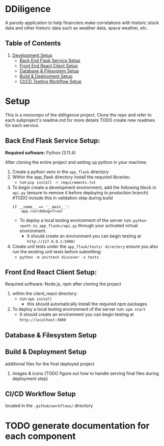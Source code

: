 # DDiligence
A parody application to help financiers make correlations with historic stock data and other historic data such as weather data, space weather, etc.

## Table of Contents
1. [Development Setup](#setup)
    - [Back End Flask Service Setup](#backend_setup)
    - [Front End React Client Setup](#frontend_setup)
    - [Database & Filesystem Setup](#db_setup)
    - [Build & Deployment Setup](#bnd_setup)
    - [CI/CD Testing Workflow Setup](#testing_setup)


# Setup <a name = "setup"></a>
This is a monorepo of the ddiligence project. Clone the repo and refer to each subproject's readme.md for more details
TODO create new readmes for each service.

## Back End Flask Service Setup: <a name = "backend_setup"></a>
<b>Required software:</b> Python (3.11.4)

After cloning the entire project and setting up python in your machine:
1. Create a python venv in the `app_flask` directory
2. Within the app_flask directory install the required libraries:
    - run ```pip install -r requirements.txt```
3. To begin create a development environment, add the following block in `api.py` (ensure to remove it before deploying to production branch) #TODO include this in validation step during build
    ```
    if __name__ == '__main__':
        app.run(debug=True)
    ```
    - To deploy a local testing environment of the server run: ```python <path_to_app_flask>/api.py``` through your activated virtual environment.
        - It should create an environment you can begin testing at `http://127.0.0.1:5000/`
4. Create unit tests under the `app_flask/tests/ directory`  ensure you also run the existing unit tests before submitting:
    - ```python -m unittest discover -s tests```

## Front End React Client Setup: <a name="frontend_setup"></a>
Required software: Node.js, npm
after cloning the project
1. within the client_react directory:
    - run ```npm install```
        - this should automatically install the required npm packages
2. To deploy a local testing environment of the server run: ```npm start```
    - It should create an environment you can begin testing at ```http://localhost:3000```

## Database & Filesystem Setup <a name="db_setup"></a>

## Build & Deployment Setup <a name="bnd_setup"></a>
additional files for the final deployed project
1. images & icons (TODO figure out how to handle serving final files during deployment step)


## CI/CD Workflow Setup <a name="testing_setup"></a>
located in the `.github/workflows/` directory


# TODO generate documentation for each component
